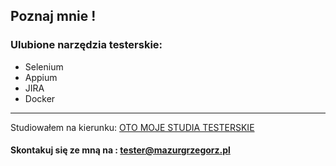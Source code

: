 ## Poznaj mnie !



### Ulubione narzędzia testerskie: 
- Selenium 
- Appium
- JIRA
- Docker

---

Studiowałem na kierunku:
[OTO MOJE STUDIA TESTERSKIE](https://www.wsb.pl/wroclaw/kandydaci/studia-podyplomowe/kierunki/tester-oprogramowania-dla-aplikacji-mobilnych-i-serwerowych)



#### Skontakuj się ze mną na : tester@mazurgrzegorz.pl





